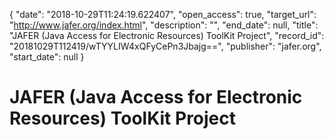 {
  "date": "2018-10-29T11:24:19.622407", 
  "open_access": true, 
  "target_url": "http://www.jafer.org/index.html", 
  "description": "", 
  "end_date": null, 
  "title": "JAFER (Java Access for Electronic Resources) ToolKit Project", 
  "record_id": "20181029T112419/wTYYLIW4xQFyCePn3Jbajg==", 
  "publisher": "jafer.org", 
  "start_date": null
}

# JAFER (Java Access for Electronic Resources) ToolKit Project

